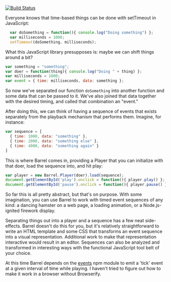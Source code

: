 [![Build Status](https://travis-ci.org/zachrose/barrel.svg?branch=master)](https://travis-ci.org/zachrose/barrel)

Everyone knows that time-based things can be done with setTimeout in JavaScript:

```JavaScript
  var doSomething = function(){ console.log("Doing something") };
  var milliseconds = 1000;
  setTimeout(doSomething, milliseconds);
```

What this JavaScript library presupposes is: maybe we can shift things around a bit?

```JavaScript
var something = "something";
var doer = function(thing){ console.log("Doing " + thing) };
var milliseconds = 1000;
var event = { time: milliseconds, data: something };
```

So now we've separated our function `doSomething` into another function and some data that can be passed to it. We've also joined that data together with the desired timing, and called that combination an "event."

After doing this, we can think of having a sequence of events that exists separately from the playback mechanism that performs them. Imagine, for instance:

```JavaScript
var sequence = [
  { time: 1000, data: "something" },
  { time: 2000, data: "something else" },
  { time: 4000, data: "something again" }
]
```

This is where Barrel comes in, providing a Player that you can initialize with that doer, load the sequence into, and hit play:

```JavaScript
var player = new Barrel.Player(doer).load(sequence);
document.getElementById('play').onclick = function(){ player.play() };
document.getElementById('pause').onclick = function(){ player.pause() };
```

So far this is all pretty abstract, but that's on purpose. With some imagination, you can use Barrel to work with timed event sequences of any kind: a dancing hamster on a web page, a loading animation, or a Node.js-ignited firework display.

Separating things out into a player and a sequence has a few neat side-effects. Barrel doesn't do this for you, but it's relatively straightforward to write an HTML template and some CSS that transforms an event sequence into a visual representation. Additional work to make that representation interactive would result in an editor. Sequences can also be analyzed and transformed in interesting ways with the functional JavaScript tool belt of your choice.

At this time Barrel depends on the [events](https://www.npmjs.org/package/events) npm module to emit a 'tick' event at a given interval of time while playing. I haven't tried to figure out how to make it work in a browser without Browserify.
